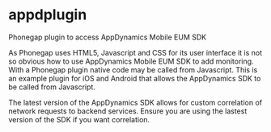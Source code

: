 # appdplugin
Phonegap plugin to access AppDynamics Mobile EUM SDK

As Phonegap uses HTML5, Javascript and CSS for its user interface it is not so obvious how to use AppDynamics Mobile EUM SDK to add monitoring. With a Phonegap plugin native code may be called from Javascript. This is an example plugin for iOS and Android that allows the AppDynamics SDK to be called from Javascript.

The latest version of the AppDynamics SDK allows for custom correlation of network requests to backend services. Ensure you are using the lastest version of the SDK if you want correlation.
